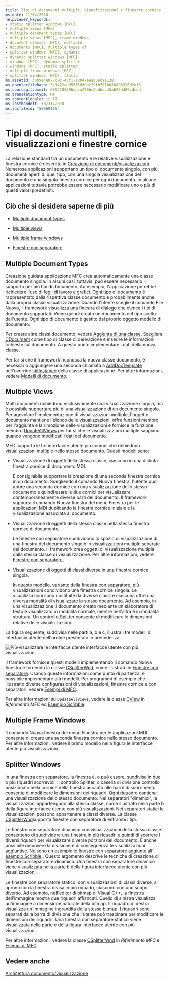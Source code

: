 ```yaml
---
title: Tipi di documenti multipli, visualizzazioni e finestre cornice
ms.date: 11/04/2016
helpviewer_keywords:
- static splitter windows [MFC]
- multiple views [MFC]
- multiple document types [MFC]
- multiple views [MFC], frame windows
- document classes [MFC], multiple
- documents [MFC], multiple types of
- splitter windows [MFC], dynamic
- dynamic splitter windows [MFC]
- windows [MFC], dynamic splitter
- windows [MFC], static splitter
- multiple frame windows [MFC]
- splitter windows [MFC], static
ms.assetid: c6b9e4e0-7c9c-45f1-a804-aeac39c9a128
ms.openlocfilehash: 3c1422aed5535d30a2f9fb79300f6093326d2ef3
ms.sourcegitcommit: 6052185696adca270bc9bdbec45a626dd89cdcdd
ms.translationtype: MT
ms.contentlocale: it-IT
ms.lasthandoff: 10/31/2018
ms.locfileid: "50669105"
---
```

# <a name="multiple-document-types-views-and-frame-windows"></a>Tipi di documenti multipli, visualizzazioni e finestre cornice

La relazione standard tra un documento e le relative visualizzazione e finestra cornice è descritta in [Creazione di documenti/visualizzazioni](../mfc/document-view-creation.md). Numerose applicazioni supportano un tipo di documento singolo, con più documenti aperti di quel tipo, con una singola visualizzazione del documento e una singola finestra cornice per ogni documento. In alcune applicazioni tuttavia potrebbe essere necessario modificare uno o più di questi valori predefiniti.

## <a name="what-do-you-want-to-know-more-about"></a>Ciò che si desidera saperne di più

- [Multiple document types](#_core_multiple_document_types)

- [Multiple views](#_core_multiple_views)

- [Multiple frame windows](#_core_multiple_frame_windows)

- [Finestre con separatore](#_core_splitter_windows)

##  <a name="_core_multiple_document_types"></a> Multiple Document Types

Creazione guidata applicazione MFC crea automaticamente una classe documento singola. In alcuni casi, tuttavia, può essere necessario il supporto per più tipi di documento. Ad esempio, l'applicazione potrebbe richiedere l'uso di fogli di lavoro e grafici. Ogni tipo di documento è rappresentato dalla rispettiva classe documento e probabilmente anche dalla propria classe visualizzazione. Quando l'utente sceglie il comando File Nuovo, il framework visualizza una finestra di dialogo che elenca i tipi di documento supportati. Viene quindi creato un documento del tipo scelto dall'utente. Ogni tipo di documento è gestito dal proprio oggetto modello di documento.

Per creare altre classi documento, vedere [Aggiunta di una classe](../ide/adding-a-class-visual-cpp.md). Scegliere [CDocument](../mfc/reference/cdocument-class.md) come tipo di classe di derivazione e inserire le informazioni richieste sul documento. A questo punto implementare i dati della nuova classe.

Per far sì che il framework riconosca la nuova classe documento, è necessario aggiungere una seconda chiamata a [AddDocTemplate](../mfc/reference/cwinapp-class.md#adddoctemplate) nell'override [InitInstance](../mfc/reference/cwinapp-class.md#initinstance) della classe di applicazione. Per altre informazioni, vedere [Modelli di documento](../mfc/document-templates-and-the-document-view-creation-process.md).

##  <a name="_core_multiple_views"></a> Multiple Views

Molti documenti richiedono esclusivamente una visualizzazione singola, ma è possibile supportare più di una visualizzazione di un documento singolo. Per agevolare l'implementazione di visualizzazioni multiple, l'oggetto documento mantiene l'elenco delle visualizzazioni, offre funzioni membro per l'aggiunta e la rimozione delle visualizzazioni e fornisce la funzione membro [UpdateAllViews](../mfc/reference/cdocument-class.md#updateallviews) per far sì che le visualizzazioni multiple sappiano quando vengono modificati i dati del documento.

MFC supporta le tre interfacce utente più comuni che richiedono visualizzazioni multiple nello stesso documento. Questi modelli sono:

- Visualizzazione di oggetti della stessa classe, ciascuno in una distinta finestra cornice di documento MDI.

   È consigliabile supportare la creazione di una seconda finestra cornice in un documento. Scegliendo il comando Nuova finestra, l'utente può aprire una seconda cornice con una visualizzazione dello stesso documento e quindi usare le due cornici per visualizzare contemporaneamente diverse parti del documento. Il framework supporta il comando Nuova finestra del menu Finestra per le applicazioni MDI duplicando la finestra cornice iniziale e la visualizzazione associata al documento.

- Visualizzazione di oggetti della stessa classe nella stessa finestra cornice di documento.

   Le finestre con separatore suddividono lo spazio di visualizzazione di una finestra del documento singolo in visualizzazioni multiple separate del documento. Il framework crea oggetti di visualizzazione multipla dalla stessa classe di visualizzazione. Per altre informazioni, vedere [Finestre con separatore.](#_core_splitter_windows)

- Visualizzazione di oggetti di classi diverse in una finestra cornice singola.

   In questo modello, variante della finestra con separatore, più visualizzazioni condividono una finestra cornice singola. Le visualizzazioni sono costituite da diverse classi e ciascuna offre una diversa modalità di visualizzare lo stesso documento. Ad esempio, in una visualizzazione il documento creato mediante un elaboratore di testo è visualizzato in modalità normale, mentre nell'altra è in modalità struttura. Un controllo Splitter consente di modificare le dimensioni relative delle visualizzazioni.

La figura seguente, suddivisa nelle parti a, b e c, illustra i tre modelli di interfaccia utente nell'ordine presentato in precedenza.

![Più&#45;visualizzare le interfacce utente](../mfc/media/vc37a71.gif "vc37a71") interfacce utente con più visualizzazioni

Il framework fornisce questi modelli implementando il comando Nuova finestra e fornendo la classe [CSplitterWnd](../mfc/reference/csplitterwnd-class.md), come illustrato in [Finestre con separatore](#_core_splitter_windows). Usando queste informazioni come punto di partenza, è possibile implementare altri modelli. Per programmi di esempio che illustrano diverse configurazioni di visualizzazioni, finestre cornice e con separatori, vedere [Esempi di MFC](../visual-cpp-samples.md).

Per altre informazioni su `UpdateAllViews`, vedere la classe [CView](../mfc/reference/cview-class.md) in *Riferimento MFC* ed [Esempio Scribble](../visual-cpp-samples.md).

##  <a name="_core_multiple_frame_windows"></a> Multiple Frame Windows

Il comando Nuova finestra del menu Finestra per le applicazioni MDI consente di creare una seconda finestra cornice nello stesso documento. Per altre informazioni, vedere il primo modello nella figura le interfacce utente più visualizzazioni.

##  <a name="_core_splitter_windows"></a> Splitter Windows

In una finestra con separatore, la finestra è, o può essere, suddivisa in due o più riquadri scorrevoli. Il controllo Splitter, o casella di divisione controllo posizionato nella cornice della finestra accanto alle barre di scorrimento consente di modificare le dimensioni dei riquadri. Ogni riquadro contiene una visualizzazione dello stesso documento. Nei separatori "dinamici", le visualizzazioni appartengono alla stessa classe, come illustrato nella parte b della figura interfacce utente con più visualizzazioni. Nei separatori statici le visualizzazioni possono appartenere a classi diverse. La classe [CSplitterWnd](../mfc/reference/csplitterwnd-class.md)supporta finestre con separatore di entrambi i tipi.

Le finestre con separatore dinamico con visualizzazioni della stessa classe consentono di suddividere una finestra in più riquadri e quindi di scorrere i diversi riquadri per visualizzare diverse porzioni del documento. È anche possibile rimuovere la divisione e di conseguenza le visualizzazioni aggiuntive. Ne sono un esempio le finestre con separatore aggiunte all' [esempio Scribble](../visual-cpp-samples.md) . Questo argomento descrive le tecniche di creazione di finestre con separatore dinamico. Una finestra con separatore dinamico viene visualizzata nella parte b della figura interfacce utente con più visualizzazioni.

Le finestre con separatore statico, con visualizzazioni di classi diverse, si aprono con la finestra divisa in più riquadri, ciascuno con uno scopo diverso. Ad esempio, nell'editor di bitmap di Visual C++, la finestra dell'immagine mostra due riquadri affiancati. Quello di sinistra visualizza un'immagine a dimensione naturale della bitmap. Il riquadro di destra visualizza un'immagine ingrandita della stessa bitmap. I riquadri sono separati dalla barra di divisione che l'utente può trascinare per modificare le dimensioni dei riquadri. Una finestra con separatore statico viene visualizzata nella parte c della figura interfacce utente con più visualizzazioni.

Per altre informazioni, vedere la classe [CSplitterWnd](../mfc/reference/csplitterwnd-class.md) in *Riferimento MFC* e [Esempi di MFC](../visual-cpp-samples.md).

## <a name="see-also"></a>Vedere anche

[Architettura documento/visualizzazione](../mfc/document-view-architecture.md)

